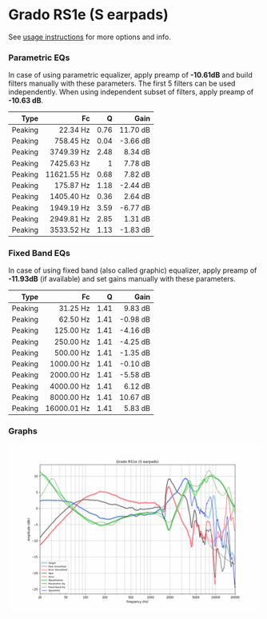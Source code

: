 # Grado RS1e (S earpads)
See [usage instructions](https://github.com/jaakkopasanen/AutoEq#usage) for more options and info.

### Parametric EQs
In case of using parametric equalizer, apply preamp of **-10.61dB** and build filters manually
with these parameters. The first 5 filters can be used independently.
When using independent subset of filters, apply preamp of **-10.63 dB**.

| Type    | Fc          |    Q | Gain     |
|--------:|------------:|-----:|---------:|
| Peaking | 22.34 Hz    | 0.76 | 11.70 dB |
| Peaking | 758.45 Hz   | 0.04 | -3.66 dB |
| Peaking | 3749.39 Hz  | 2.48 | 8.34 dB  |
| Peaking | 7425.63 Hz  | 1    | 7.78 dB  |
| Peaking | 11621.55 Hz | 0.68 | 7.82 dB  |
| Peaking | 175.87 Hz   | 1.18 | -2.44 dB |
| Peaking | 1405.40 Hz  | 0.36 | 2.64 dB  |
| Peaking | 1949.19 Hz  | 3.59 | -6.77 dB |
| Peaking | 2949.81 Hz  | 2.85 | 1.31 dB  |
| Peaking | 3533.52 Hz  | 1.13 | -1.83 dB |

### Fixed Band EQs
In case of using fixed band (also called graphic) equalizer, apply preamp of **-11.93dB**
(if available) and set gains manually with these parameters.

| Type    | Fc          |    Q | Gain     |
|--------:|------------:|-----:|---------:|
| Peaking | 31.25 Hz    | 1.41 | 9.83 dB  |
| Peaking | 62.50 Hz    | 1.41 | -0.98 dB |
| Peaking | 125.00 Hz   | 1.41 | -4.16 dB |
| Peaking | 250.00 Hz   | 1.41 | -4.25 dB |
| Peaking | 500.00 Hz   | 1.41 | -1.35 dB |
| Peaking | 1000.00 Hz  | 1.41 | -0.10 dB |
| Peaking | 2000.00 Hz  | 1.41 | -5.58 dB |
| Peaking | 4000.00 Hz  | 1.41 | 6.12 dB  |
| Peaking | 8000.00 Hz  | 1.41 | 10.67 dB |
| Peaking | 16000.01 Hz | 1.41 | 5.83 dB  |

### Graphs
![](./Grado%20RS1e%20(S%20earpads).png)